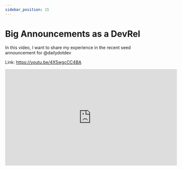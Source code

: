 ```yaml
---
sidebar_position: 15
---
```


# Big Announcements as a DevRel

In this video, I want to share my experience in the recent seed announcement for  @dailydotdev  

Link: https://youtu.be/4X5wgcCC4BA

<iframe width="560" height="315" src="https://www.youtube.com/embed/4X5wgcCC4BA" title="YouTube video player" frameborder="0" allow="accelerometer; autoplay; clipboard-write; encrypted-media; gyroscope; picture-in-picture; web-share" allowfullscreen></iframe>